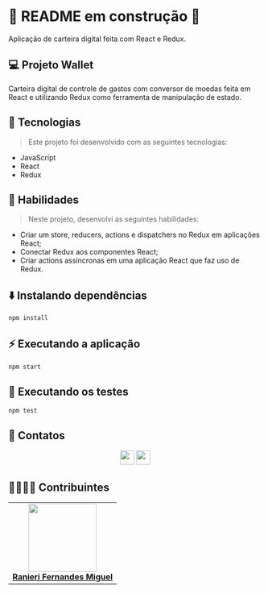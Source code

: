 # 🚧 README em construção 🚧

Aplicação de carteira digital feita com React e Redux.
<!-- > [Acessar página do projeto](https://xxxxxxxxxx.github.io/Projeto-xxxxxxxxxx/) -->

## 💻 Projeto Wallet

Carteira digital de controle de gastos com conversor de moedas feita em React e utilizando Redux como ferramenta de manipulação de estado.

## 🚀 Tecnologias
> Este projeto foi desenvolvido com as seguintes tecnologias:

- JavaScript
- React
- Redux

## 📌 Habilidades

> Neste projeto, desenvolvi as seguintes habilidades:

- Criar um store, reducers, actions e dispatchers no Redux em aplicações React;
- Conectar Redux aos componentes React;
- Criar actions assíncronas em uma aplicação React que faz uso de Redux.

## ⬇️ Instalando dependências

```bash
npm install
``` 

## ⚡ Executando a aplicação

```bash
npm start
``` 

## 🧪 Executando os testes

```bash
npm test
```

## 💬 Contatos

<div align="center" style="display: inline_block">
  <a href="https://github.com/ranierirfm/" target="_blank"><img height="28rem" src="https://img.shields.io/badge/LinkedIn-0077B5?style=for-the-badge&logo=linkedin&logoColor=white"></a> 
  <a href = "mailto:ranierirfm@hotmail.com"><img height="28rem" src="https://img.shields.io/badge/Gmail-D14836?style=for-the-badge&logo=gmail&logoColor=white" target="_blank"></a>
</div>

## 👨‍💻👩‍💻 Contribuintes
<div>
    <table>
        <tr>
            <td align="center"><a href="https://github.com/ranierirfm"><img src="https://avatars.githubusercontent.com/u/86271591?v=4" width="135px;" height="135px;" alt=""/><br /><b>Ranieri Fernandes Miguel</b></a></td>
        </tr>
    </table>
</div>

<!-- ## 📄 Licença

Esse projeto está sob licença. Veja o arquivo [LICENÇA](LICENSE.md) para mais detalhes.


[⬆ Voltar ao topo](#nome-do-projeto)<br> -->
